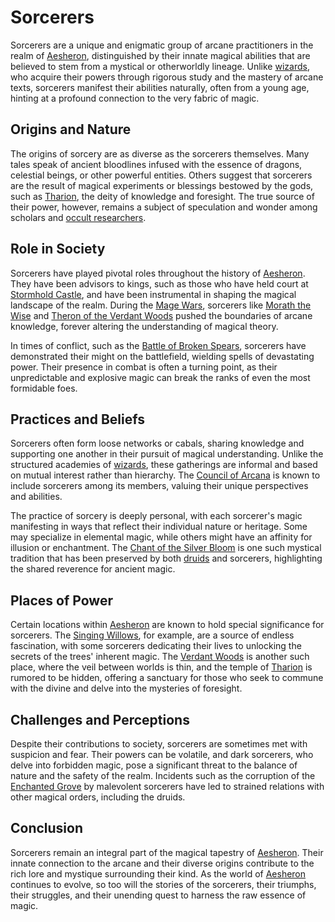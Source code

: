 # Sorcerers

Sorcerers are a unique and enigmatic group of arcane practitioners in the realm of [Aesheron](Aesheron.md), distinguished by their innate magical abilities that are believed to stem from a mystical or otherworldly lineage. Unlike [wizards](wizards.md), who acquire their powers through rigorous study and the mastery of arcane texts, sorcerers manifest their abilities naturally, often from a young age, hinting at a profound connection to the very fabric of magic.

## Origins and Nature

The origins of sorcery are as diverse as the sorcerers themselves. Many tales speak of ancient bloodlines infused with the essence of dragons, celestial beings, or other powerful entities. Others suggest that sorcerers are the result of magical experiments or blessings bestowed by the gods, such as [Tharion](Tharion.md), the deity of knowledge and foresight. The true source of their power, however, remains a subject of speculation and wonder among scholars and [occult researchers](occult%20researchers.md).

## Role in Society

Sorcerers have played pivotal roles throughout the history of [Aesheron](Aesheron.md). They have been advisors to kings, such as those who have held court at [Stormhold Castle](Stormhold%20Castle.md), and have been instrumental in shaping the magical landscape of the realm. During the [Mage Wars](Mage%20Wars.md), sorcerers like [Morath the Wise](Morath%20the%20Wise.md) and [Theron of the Verdant Woods](Theron%20of%20the%20Verdant%20Woods.md) pushed the boundaries of arcane knowledge, forever altering the understanding of magical theory.

In times of conflict, such as the [Battle of Broken Spears](Battle%20of%20Broken%20Spears.md), sorcerers have demonstrated their might on the battlefield, wielding spells of devastating power. Their presence in combat is often a turning point, as their unpredictable and explosive magic can break the ranks of even the most formidable foes.

## Practices and Beliefs

Sorcerers often form loose networks or cabals, sharing knowledge and supporting one another in their pursuit of magical understanding. Unlike the structured academies of [wizards](wizards.md), these gatherings are informal and based on mutual interest rather than hierarchy. The [Council of Arcana](Council%20of%20Arcana.md) is known to include sorcerers among its members, valuing their unique perspectives and abilities.

The practice of sorcery is deeply personal, with each sorcerer's magic manifesting in ways that reflect their individual nature or heritage. Some may specialize in elemental magic, while others might have an affinity for illusion or enchantment. The [Chant of the Silver Bloom](Chant%20of%20the%20Silver%20Bloom.md) is one such mystical tradition that has been preserved by both [druids](druids.md) and sorcerers, highlighting the shared reverence for ancient magic.

## Places of Power

Certain locations within [Aesheron](Aesheron.md) are known to hold special significance for sorcerers. The [Singing Willows](Singing%20Willows.md), for example, are a source of endless fascination, with some sorcerers dedicating their lives to unlocking the secrets of the trees' inherent magic. The [Verdant Woods](Verdant%20Woods.md) is another such place, where the veil between worlds is thin, and the temple of [Tharion](Tharion.md) is rumored to be hidden, offering a sanctuary for those who seek to commune with the divine and delve into the mysteries of foresight.

## Challenges and Perceptions

Despite their contributions to society, sorcerers are sometimes met with suspicion and fear. Their powers can be volatile, and dark sorcerers, who delve into forbidden magic, pose a significant threat to the balance of nature and the safety of the realm. Incidents such as the corruption of the [Enchanted Grove](Enchanted%20Grove.md) by malevolent sorcerers have led to strained relations with other magical orders, including the druids.

## Conclusion

Sorcerers remain an integral part of the magical tapestry of [Aesheron](Aesheron.md). Their innate connection to the arcane and their diverse origins contribute to the rich lore and mystique surrounding their kind. As the world of [Aesheron](Aesheron.md) continues to evolve, so too will the stories of the sorcerers, their triumphs, their struggles, and their unending quest to harness the raw essence of magic.